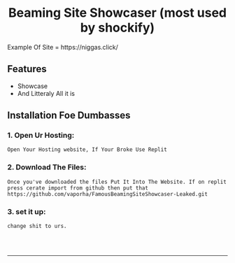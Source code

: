 <h1 align="center">
  Beaming Site Showcaser (most used by shockify)
</h1>
Example Of Site = https://niggas.click/
</div>

## Features

- Showcase
- And Litteraly All it is
  </div>

## Installation Foe Dumbasses

### 1. Open Ur Hosting:

```
Open Your Hosting website, If Your Broke Use Replit
```
### 2. Download The Files:

```
Once you've downloaded the files Put It Into The Website. If on replit press cerate import from github then put that https://github.com/vaporha/FamousBeamingSiteShowcaser-Leaked.git
```
### 3. set it up:

```
change shit to urs.
```


<hr  style="border-radius: 2%; margin-top: 60px; margin-bottom: 60px;"  noshade=""  size="20"  width="100%">
  
